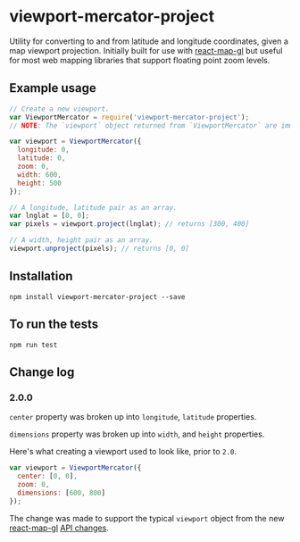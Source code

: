 # viewport-mercator-project

Utility for converting to and from latitude and longitude coordinates, given a
map viewport projection. Initially built for use with
[react-map-gl](https://github.com/uber/react-map-gl) but useful for most web mapping
libraries that support floating point zoom levels.

## Example usage

````js
// Create a new viewport.
var ViewportMercator = require('viewport-mercator-project');
// NOTE: The `viewport` object returned from `ViewportMercator` are immutable by design.

var viewport = ViewportMercator({
  longitude: 0,
  latitude: 0,
  zoom: 0,
  width: 600,
  height: 500
});

// A longitude, latitude pair as an array.
var lnglat = [0, 0];
var pixels = viewport.project(lnglat); // returns [300, 400]

// A width, height pair as an array.
viewport.unproject(pixels); // returns [0, 0]
````

## Installation

    npm install viewport-mercator-project --save


## To run the tests

    npm run test


## Change log

### 2.0.0

`center` property was broken up into `longitude`, `latitude` properties.

`dimensions` property was broken up into `width`, and `height` properties.

Here's what creating a viewport used to look like, prior to `2.0`.

```js
var viewport = ViewportMercator({
  center: [0, 0],
  zoom: 0,
  dimensions: [600, 800]
});
```

The change was made to support the typical `viewport` object from the new [react-map-gl](github.com/uber/react-map-gl) [API changes](https://gist.github.com/vicapow/00017553e92f613d5361).
